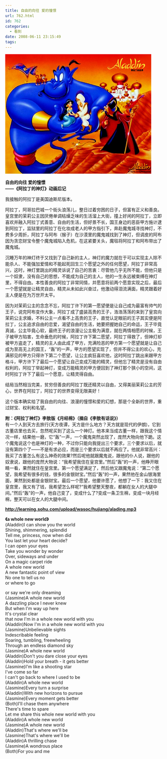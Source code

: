 ```yaml
---
title: 自由的向往 爱的憧憬
url: 762.html
id: 762
categories:
  - 看到
date: 2008-06-11 23:15:49
tags:
---
```


![](/images/attachments/month_0806/420086121621.jpg)  
  

**自由的向往 爱的憧憬  
——《阿拉丁的神灯》动画后记**

  
我接触的阿拉丁是美国迪斯尼版本。  
  
阿拉丁，阿哥拉巴城一个街头浪荡儿，整日过着穷困的日子，但富有正义和善良。皇宫里的茉莉公主因厌倦单调枯燥乏味的生活溜上大街，撞上好闲的阿拉丁，立即喜欢并融入阿拉丁式善意、自由的生活，但好景不长，国王身边的恶臣甲方施计逮到阿拉丁，监狱里的阿拉丁在化妆成老人的甲方指引下，奔赴魔鬼城寻找神灯，不费多少周折，阿拉丁与阿布（猴子）在沙漠里的魔鬼城找到了神灯，但调皮的阿布因为贪恋财宝令整个魔鬼城陷入危机，在这紧要关头，魔毯将阿拉丁和阿布带出了魔鬼城。  
  
沉睡万年的神灯终于又找到了自己新的主人，神灯的魔力就在于可以实现主人除不能杀人、不能强加爱情和不能起死回生三个愿望之外的任何愿望，阿拉丁非常高兴，这时，神灯里跳出的精灵诉说了自己的苦衷：尽管他几乎无所不能，但他只是一个奴隶，没有自己的思想，不能成为自己的主人，他的一生永远被束缚在神灯里，不得自由。本性善良的阿拉丁非常同情，并愿意将前两个愿意实现之后，最后一个愿望就是让精灵自由，精灵从未如此兴奋过，他激动得泪流满面，精灵跟着好主人便是在为万世开太平。  
  
因为对茉莉公主的念念不忘，阿拉丁许下的第一愿望便是让自己成为最富有帅气的王子，说完阿布变作大象，阿拉丁成了盛装高贵的王子，浩浩荡荡的来到了皇宫向茉莉公主求婚，不料公主一点看不上高贵的王子，直觉认定眼前的王子其实便是阿拉丁，公主追求自由的恋爱，渴望自由的生活，她要把握她自己的命运，王子毕竟真诚，公主毕竟心软，最终王子的浪漫让公主极为满意，就在两情相愿的时候，王子被甲方陷害，生命垂危的时候，阿拉丁许下第二愿望，阿拉丁得救了，但神灯却被甲方盗走了，精灵的主人由此成了甲方，充满险恶的甲方第一个愿望就是让自己成为至高无上的国王，“轰”的一声，甲方的愿望实现了，但并不得公主的欢心，充满邪见的甲方只得许下第二个愿望，让公主疯狂喜欢他，这时阿拉丁跳出来跟甲方格斗，甲方许下了最后一个愿望让自己变成万能的精灵，但他忘了精灵是没有自由权利的，阿拉丁举起神灯，变成万能精灵的甲方便回到了神灯那个狭小的空间，这时阿拉丁许下了最后一个愿意，让精灵得自由。  
  
结局当然相当完美，贫穷但善良的阿拉丁既还精灵以自由，又得美丽茉莉公主的芳心，世界在阿拉丁，阿拉丁的世界变得无限美好！  
  
这个版本确实给了我自由的向往、浪漫的憧憬和爱的幻想，那是个全新的世界，重过财宝、权利和名望。  
  
  
**附：《阿拉丁神灯》李敖版《月经棉》（摘自《李敖有话说》）**  
有一个人到天方去旅行(天方夜谭，天方是什么地方？天方就是现代的伊朗)，它到古董店里也去买，忽然呢买到了这么一个神灯。他本来当成古董一样，跟我这个情况一样，结果他一磨，它“轰”一声，一个魔鬼突然出现了，庞然大物向他下跪。这个魔鬼说这个也是神灯的一种，不过你只能向我提出三个要求，三个要求以后，就没有第四个了——不是有求必应，而是三个要求以后就不再应了。他就非常高兴：我买了古董怎么有这么神奇的效果?然后呢他就跟魔鬼说，跟他的仆人说，跟他的奴隶说，跟他的庞然大物说：“我希望我住在皇宫里。”然后“轰”的一声，他睁开眼睛一看，果然就住在皇宫里。第一个愿望满足了，然后他又跟魔鬼说：“第二个愿望，我希望有很多的钱，很多的金银财宝。”然后“轰”的一声，果然他在金山银海里面，果然到处都是金银财宝。最后一个愿望，他要许愿了，他想了一下：我又住在皇宫里，我又有了钱，我希望怎么样呢?“我希望整天整夜，都躺在女人的大腿中间。”然后“轰”的一声，他自己变了，变成什么了?变成一条卫生棉，变成一块月经棉，整天可以在女人的大腿中间。  
  
  
**http://learning.sohu.com/upload/wasoc/hujiang/alading.mp3**  
  
**《a whole new world》**  
(Aladdin)I can show you the world  
Shining, shimmering, splendid  
Tell me, princess, now when did  
You last let your heart decide?  
I can open your eyes  
Take you wonder by wonder  
Over, sideways and under  
On a magic carpet ride  
A whole new world  
A new fantastic point of view  
No one to tell us no  
or where to go  
  
or say we're only dreaming  
(Jasmine)A whole new world  
A dazzling place I never knew  
But when I'm way up here  
It's crystal clear  
that now I'm in a whole new world with you  
(Aladdin)Now I'm in a whole new world with you  
(Jasmine)Unbelievable sights  
Indescribable feeling  
Soaring, tumbling, freewheeling  
Through an endless diamond sky  
(Jasmine)A whole new world  
(Aladdin)Don't you dare close your eyes  
(Aladdin)Hold your breath - it gets better  
(Jasmine)I'm like a shooting star  
I've come so far  
I can't go back to where I used to be  
(Aladdin)A whole new world  
(Jasmine)Every turn a surprise  
(Aladdin)With new horizons to pursue  
(Jasmine)Every moment gets better  
(Both)I'll chase them anywhere  
There's time to spare  
Let me share this whole new world with you  
(Aladdin)A whole new world  
(Jasmine)A whole new world  
(Aladdin)That's where we'll be  
(Jasmine)That's where we'll be  
(Aladdin)A thrilling chase  
(Jasmine)A wondrous place  
(Both)For you and me